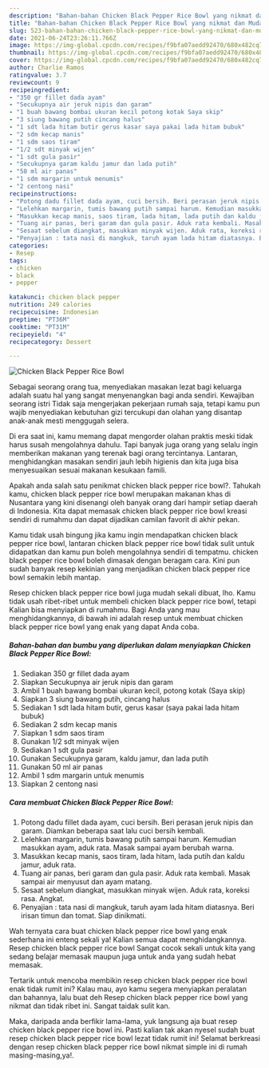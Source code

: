 ```yaml
---
description: "Bahan-bahan Chicken Black Pepper Rice Bowl yang nikmat dan Mudah Dibuat"
title: "Bahan-bahan Chicken Black Pepper Rice Bowl yang nikmat dan Mudah Dibuat"
slug: 523-bahan-bahan-chicken-black-pepper-rice-bowl-yang-nikmat-dan-mudah-dibuat
date: 2021-06-24T23:26:11.766Z
image: https://img-global.cpcdn.com/recipes/f9bfa07aedd92470/680x482cq70/chicken-black-pepper-rice-bowl-foto-resep-utama.jpg
thumbnail: https://img-global.cpcdn.com/recipes/f9bfa07aedd92470/680x482cq70/chicken-black-pepper-rice-bowl-foto-resep-utama.jpg
cover: https://img-global.cpcdn.com/recipes/f9bfa07aedd92470/680x482cq70/chicken-black-pepper-rice-bowl-foto-resep-utama.jpg
author: Charlie Ramos
ratingvalue: 3.7
reviewcount: 9
recipeingredient:
- "350 gr fillet dada ayam"
- "Secukupnya air jeruk nipis dan garam"
- "1 buah bawang bombai ukuran kecil potong kotak Saya skip"
- "3 siung bawang putih cincang halus"
- "1 sdt lada hitam butir gerus kasar saya pakai lada hitam bubuk"
- "2 sdm kecap manis"
- "1 sdm saos tiram"
- "1/2 sdt minyak wijen"
- "1 sdt gula pasir"
- "Secukupnya garam kaldu jamur dan lada putih"
- "50 ml air panas"
- "1 sdm margarin untuk menumis"
- "2 centong nasi"
recipeinstructions:
- "Potong dadu fillet dada ayam, cuci bersih. Beri perasan jeruk nipis dan garam. Diamkan beberapa saat lalu cuci bersih kembali."
- "Lelehkan margarin, tumis bawang putih sampai harum. Kemudian masukkan ayam, aduk rata. Masak sampai ayam berubah warna."
- "Masukkan kecap manis, saos tiram, lada hitam, lada putih dan kaldu jamur, aduk rata."
- "Tuang air panas, beri garam dan gula pasir. Aduk rata kembali. Masak sampai air menyusut dan ayam matang."
- "Sesaat sebelum diangkat, masukkan minyak wijen. Aduk rata, koreksi rasa. Angkat."
- "Penyajian : tata nasi di mangkuk, taruh ayam lada hitam diatasnya. Beri irisan timun dan tomat. Siap dinikmati."
categories:
- Resep
tags:
- chicken
- black
- pepper

katakunci: chicken black pepper 
nutrition: 249 calories
recipecuisine: Indonesian
preptime: "PT36M"
cooktime: "PT31M"
recipeyield: "4"
recipecategory: Dessert

---
```



![Chicken Black Pepper Rice Bowl](https://img-global.cpcdn.com/recipes/f9bfa07aedd92470/680x482cq70/chicken-black-pepper-rice-bowl-foto-resep-utama.jpg)

Sebagai seorang orang tua, menyediakan masakan lezat bagi keluarga adalah suatu hal yang sangat menyenangkan bagi anda sendiri. Kewajiban seorang istri Tidak saja mengerjakan pekerjaan rumah saja, tetapi kamu pun wajib menyediakan kebutuhan gizi tercukupi dan olahan yang disantap anak-anak mesti menggugah selera.

Di era  saat ini, kamu memang dapat mengorder olahan praktis meski tidak harus susah mengolahnya dahulu. Tapi banyak juga orang yang selalu ingin memberikan makanan yang terenak bagi orang tercintanya. Lantaran, menghidangkan masakan sendiri jauh lebih higienis dan kita juga bisa menyesuaikan sesuai makanan kesukaan famili. 



Apakah anda salah satu penikmat chicken black pepper rice bowl?. Tahukah kamu, chicken black pepper rice bowl merupakan makanan khas di Nusantara yang kini disenangi oleh banyak orang dari hampir setiap daerah di Indonesia. Kita dapat memasak chicken black pepper rice bowl kreasi sendiri di rumahmu dan dapat dijadikan camilan favorit di akhir pekan.

Kamu tidak usah bingung jika kamu ingin mendapatkan chicken black pepper rice bowl, lantaran chicken black pepper rice bowl tidak sulit untuk didapatkan dan kamu pun boleh mengolahnya sendiri di tempatmu. chicken black pepper rice bowl boleh dimasak dengan beragam cara. Kini pun sudah banyak resep kekinian yang menjadikan chicken black pepper rice bowl semakin lebih mantap.

Resep chicken black pepper rice bowl juga mudah sekali dibuat, lho. Kamu tidak usah ribet-ribet untuk membeli chicken black pepper rice bowl, tetapi Kalian bisa menyiapkan di rumahmu. Bagi Anda yang mau menghidangkannya, di bawah ini adalah resep untuk membuat chicken black pepper rice bowl yang enak yang dapat Anda coba.

<!--inarticleads1-->

##### Bahan-bahan dan bumbu yang diperlukan dalam menyiapkan Chicken Black Pepper Rice Bowl:

1. Sediakan 350 gr fillet dada ayam
1. Siapkan Secukupnya air jeruk nipis dan garam
1. Ambil 1 buah bawang bombai ukuran kecil, potong kotak (Saya skip)
1. Siapkan 3 siung bawang putih, cincang halus
1. Sediakan 1 sdt lada hitam butir, gerus kasar (saya pakai lada hitam bubuk)
1. Sediakan 2 sdm kecap manis
1. Siapkan 1 sdm saos tiram
1. Gunakan 1/2 sdt minyak wijen
1. Sediakan 1 sdt gula pasir
1. Gunakan Secukupnya garam, kaldu jamur, dan lada putih
1. Gunakan 50 ml air panas
1. Ambil 1 sdm margarin untuk menumis
1. Siapkan 2 centong nasi




<!--inarticleads2-->

##### Cara membuat Chicken Black Pepper Rice Bowl:

1. Potong dadu fillet dada ayam, cuci bersih. Beri perasan jeruk nipis dan garam. Diamkan beberapa saat lalu cuci bersih kembali.
1. Lelehkan margarin, tumis bawang putih sampai harum. Kemudian masukkan ayam, aduk rata. Masak sampai ayam berubah warna.
1. Masukkan kecap manis, saos tiram, lada hitam, lada putih dan kaldu jamur, aduk rata.
1. Tuang air panas, beri garam dan gula pasir. Aduk rata kembali. Masak sampai air menyusut dan ayam matang.
1. Sesaat sebelum diangkat, masukkan minyak wijen. Aduk rata, koreksi rasa. Angkat.
1. Penyajian : tata nasi di mangkuk, taruh ayam lada hitam diatasnya. Beri irisan timun dan tomat. Siap dinikmati.




Wah ternyata cara buat chicken black pepper rice bowl yang enak sederhana ini enteng sekali ya! Kalian semua dapat menghidangkannya. Resep chicken black pepper rice bowl Sangat cocok sekali untuk kita yang sedang belajar memasak maupun juga untuk anda yang sudah hebat memasak.

Tertarik untuk mencoba membikin resep chicken black pepper rice bowl enak tidak rumit ini? Kalau mau, ayo kamu segera menyiapkan peralatan dan bahannya, lalu buat deh Resep chicken black pepper rice bowl yang nikmat dan tidak ribet ini. Sangat taidak sulit kan. 

Maka, daripada anda berfikir lama-lama, yuk langsung aja buat resep chicken black pepper rice bowl ini. Pasti kalian tak akan nyesel sudah buat resep chicken black pepper rice bowl lezat tidak rumit ini! Selamat berkreasi dengan resep chicken black pepper rice bowl nikmat simple ini di rumah masing-masing,ya!.

